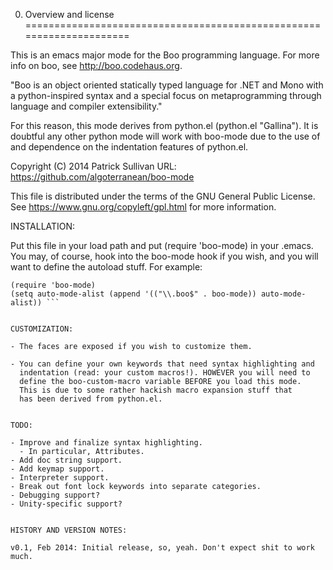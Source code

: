 
 0. Overview and license
 =====================================================================

 This is an emacs major mode for the Boo programming language. 
 For more info on boo, see http://boo.codehaus.org.
 
 "Boo is an object oriented statically typed language for .NET and Mono
  with a python-inspired syntax and a special focus on metaprogramming
  through language and compiler extensibility."
 
 For this reason, this mode derives from python.el (python.el "Gallina").
 It is doubtful any other python mode will work with boo-mode due to the 
 use of and dependence on the indentation features of python.el.
  
 Copyright (C) 2014 Patrick Sullivan
 URL: https://github.com/algoterranean/boo-mode

 This file is distributed under the terms of the GNU General Public License.
 See https://www.gnu.org/copyleft/gpl.html for more information.


 INSTALLATION:

 Put this file in your load path and put (require 'boo-mode) in your .emacs.
 You may, of course, hook into the boo-mode hook if you wish, and you will
 want to define the autoload stuff. For example:

 ```(setq boo-custom-macros '("client" "server"))
 (require 'boo-mode)
 (setq auto-mode-alist (append '(("\\.boo$" . boo-mode)) auto-mode-alist)) ```

 
 CUSTOMIZATION:

 - The faces are exposed if you wish to customize them.
 
 - You can define your own keywords that need syntax highlighting and 
   indentation (read: your custom macros!). HOWEVER you will need to 
   define the boo-custom-macro variable BEFORE you load this mode. 
   This is due to some rather hackish macro expansion stuff that 
   has been derived from python.el. 
       

 TODO: 
 
 - Improve and finalize syntax highlighting. 
   - In particular, Attributes.
 - Add doc string support.
 - Add keymap support. 
 - Interpreter support.
 - Break out font lock keywords into separate categories. 
 - Debugging support?
 - Unity-specific support? 


 HISTORY AND VERSION NOTES:

 v0.1, Feb 2014: Initial release, so, yeah. Don't expect shit to work much.




